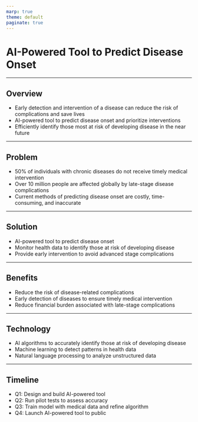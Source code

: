 ```yaml
---
marp: true
theme: default
paginate: true
---
```

# AI-Powered Tool to Predict Disease Onset

---
## Overview

- Early detection and intervention of a disease can reduce the risk of complications and save lives 
- AI-powered tool to predict disease onset and prioritize interventions
- Efficiently identify those most at risk of developing disease in the near future 

---
## Problem

- 50% of individuals with chronic diseases do not receive timely medical intervention 
- Over 10 million people are affected globally by late-stage disease complications
- Current methods of predicting disease onset are costly, time-consuming, and inaccurate 

---
## Solution

- AI-powered tool to predict disease onset 
- Monitor health data to identify those at risk of developing disease
- Provide early intervention to avoid advanced stage complications 

---
## Benefits

- Reduce the risk of disease-related complications
- Early detection of diseases to ensure timely medical intervention
- Reduce financial burden associated with late-stage complications 

---
## Technology

- AI algorithms to accurately identify those at risk of developing disease 
- Machine learning to detect patterns in health data 
- Natural language processing to analyze unstructured data 

---
## Timeline

- Q1: Design and build AI-powered tool 
- Q2: Run pilot tests to assess accuracy 
- Q3: Train model with medical data and refine algorithm 
- Q4: Launch AI-powered tool to public
  
